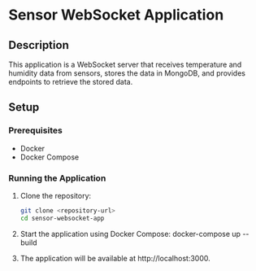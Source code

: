 # Sensor WebSocket Application

## Description

This application is a WebSocket server that receives temperature and humidity data from sensors, stores the data in MongoDB, and provides endpoints to retrieve the stored data.

## Setup

### Prerequisites

- Docker
- Docker Compose

### Running the Application

1. Clone the repository:

   ```bash
   git clone <repository-url>
   cd sensor-websocket-app

   ```

2. Start the application using Docker Compose:
   docker-compose up --build
3. The application will be available at http://localhost:3000.

